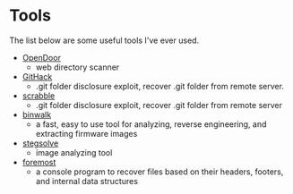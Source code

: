 Tools
===
The list below are some useful tools I've ever used.

+ [OpenDoor](https://github.com/stanislav-web/OpenDoor)
    + web directory scanner
+ [GitHack](https://github.com/lijiejie/GitHack)
    + .git folder disclosure exploit, recover .git folder from remote server.
+ [scrabble](https://github.com/denny0223/scrabble)
    + .git folder disclosure exploit, recover .git folder from remote server
+ [binwalk](https://github.com/ReFirmLabs/binwalk)
    + a fast, easy to use tool for analyzing, reverse engineering, and extracting firmware images
+ [stegsolve](https://github.com/zardus/ctf-tools/tree/master/stegsolve)
    + image analyzing tool
+ [foremost](https://github.com/korczis/foremost)
    + a console program to recover files based on their headers, footers, and internal data structures